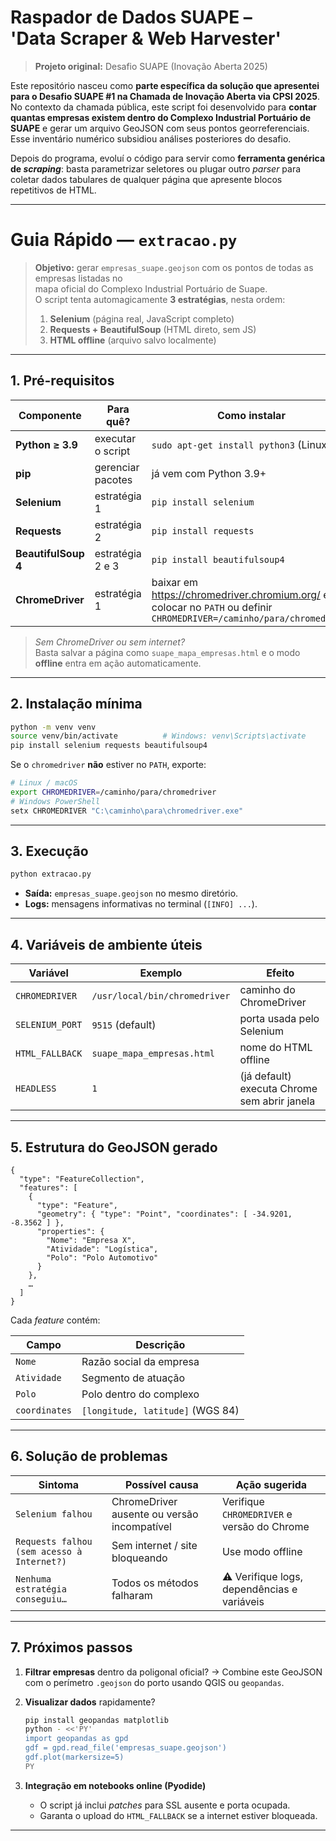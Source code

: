# Raspador de Dados SUAPE – 'Data Scraper & Web Harvester'

> **Projeto original:** Desafio SUAPE (Inovação Aberta 2025)


Este repositório nasceu como **parte específica da solução que apresentei para o Desafio SUAPE #1 na Chamada de Inovação Aberta via CPSI 2025**. No contexto da chamada pública, este script foi desenvolvido para **contar quantas empresas existem dentro do Complexo Industrial Portuário de SUAPE** e gerar um arquivo GeoJSON com seus pontos georreferenciais. Esse inventário numérico subsidiou análises posteriores do desafio.

Depois do programa, evoluí o código para servir como **ferramenta genérica de *scraping***: basta parametrizar seletores ou plugar outro *parser* para coletar dados tabulares de qualquer página que apresente blocos repetitivos de HTML.

---
# Guia Rápido — `extracao.py`

> **Objetivo:** gerar `empresas_suape.geojson` com os pontos de todas as empresas listadas no  
> mapa oficial do Complexo Industrial Portuário de Suape.  
> O script tenta automagicamente **3 estratégias**, nesta ordem:  
> 1. **Selenium** (página real, JavaScript completo)  
> 2. **Requests + BeautifulSoup** (HTML direto, sem JS)  
> 3. **HTML offline** (arquivo salvo localmente)

---

## 1. Pré-requisitos

| Componente | Para quê? | Como instalar |
|------------|-----------|---------------|
| **Python ≥ 3.9** | executar o script | `sudo apt-get install python3` (Linux) |
| **pip** | gerenciar pacotes | já vem com Python 3.9+ |
| **Selenium** | estratégia 1 | `pip install selenium` |
| **Requests** | estratégia 2 | `pip install requests` |
| **BeautifulSoup 4** | estratégia 2 e 3 | `pip install beautifulsoup4` |
| **ChromeDriver** | estratégia 1 | baixar em <https://chromedriver.chromium.org/> e colocar no `PATH` ou definir `CHROMEDRIVER=/caminho/para/chromedriver` |

> *Sem ChromeDriver ou sem internet?*  
> Basta salvar a página como `suape_mapa_empresas.html` e o modo **offline** entra em ação automaticamente.

---

## 2. Instalação mínima

```bash
python -m venv venv
source venv/bin/activate          # Windows: venv\Scripts\activate
pip install selenium requests beautifulsoup4
````

Se o `chromedriver` **não** estiver no `PATH`, exporte:

```bash
# Linux / macOS
export CHROMEDRIVER=/caminho/para/chromedriver
# Windows PowerShell
setx CHROMEDRIVER "C:\caminho\para\chromedriver.exe"
```

---

## 3. Execução

```bash
python extracao.py
```

* **Saída:** `empresas_suape.geojson` no mesmo diretório.
* **Logs:** mensagens informativas no terminal (`[INFO] ...`).

---

## 4. Variáveis de ambiente úteis

| Variável        | Exemplo                       | Efeito                                       |
| --------------- | ----------------------------- | -------------------------------------------- |
| `CHROMEDRIVER`  | `/usr/local/bin/chromedriver` | caminho do ChromeDriver                      |
| `SELENIUM_PORT` | `9515` (default)              | porta usada pelo Selenium                    |
| `HTML_FALLBACK` | `suape_mapa_empresas.html`    | nome do HTML offline                         |
| `HEADLESS`      | `1`                           | (já default) executa Chrome sem abrir janela |

---

## 5. Estrutura do GeoJSON gerado

```jsonc
{
  "type": "FeatureCollection",
  "features": [
    {
      "type": "Feature",
      "geometry": { "type": "Point", "coordinates": [ -34.9201, -8.3562 ] },
      "properties": {
        "Nome": "Empresa X",
        "Atividade": "Logística",
        "Polo": "Polo Automotivo"
      }
    },
    …
  ]
}
```

Cada *feature* contém:

| Campo         | Descrição                        |
| ------------- | -------------------------------- |
| `Nome`        | Razão social da empresa          |
| `Atividade`   | Segmento de atuação              |
| `Polo`        | Polo dentro do complexo          |
| `coordinates` | `[longitude, latitude]` (WGS 84) |

---

## 6. Solução de problemas

| Sintoma                                    | Possível causa                              | Ação sugerida                               |
| ------------------------------------------ | ------------------------------------------- | ------------------------------------------- |
| `Selenium falhou`                          | ChromeDriver ausente ou versão incompatível | Verifique `CHROMEDRIVER` e versão do Chrome |
| `Requests falhou (sem acesso à Internet?)` | Sem internet / site bloqueando              | Use modo offline                            |
| `Nenhuma estratégia conseguiu…`            | Todos os métodos falharam                   | ⚠️ Verifique logs, dependências e variáveis |

---

## 7. Próximos passos

1. **Filtrar empresas** dentro da poligonal oficial?
   → Combine este GeoJSON com o perímetro `.geojson` do porto usando QGIS ou `geopandas`.

2. **Visualizar dados** rapidamente?

   ```bash
   pip install geopandas matplotlib
   python - <<'PY'
   import geopandas as gpd
   gdf = gpd.read_file('empresas_suape.geojson')
   gdf.plot(markersize=5)
   PY
   ```

3. **Integração em notebooks online (Pyodide)**

   * O script já inclui *patches* para SSL ausente e porta ocupada.
   * Garanta o upload do `HTML_FALLBACK` se a internet estiver bloqueada.

---

